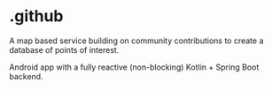 # .github

A map based service building on community contributions to create a 
database of points of interest.

Android app with a fully reactive (non-blocking) Kotlin + Spring Boot backend. 

